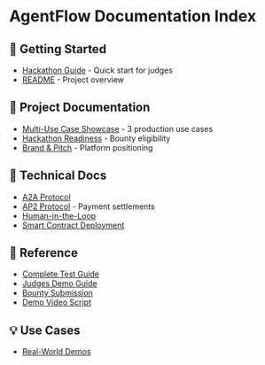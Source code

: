 # AgentFlow Documentation Index

## 🚀 Getting Started
- [Hackathon Guide](./HACKATHON_GUIDE.md) - Quick start for judges
- [README](../README.md) - Project overview

## 🎯 Project Documentation
- [Multi-Use Case Showcase](../MULTI_USE_CASE_SHOWCASE.md) - 3 production use cases
- [Hackathon Readiness](../HACKATHON_READINESS.md) - Bounty eligibility
- [Brand & Pitch](../BRAND_AND_PITCH.md) - Platform positioning

## 🔧 Technical Docs
- [A2A Protocol](./A2A_PROTOCOL_IMPLEMENTATION.md)
- [AP2 Protocol](#) - Payment settlements
- [Human-in-the-Loop](./HUMAN_IN_THE_LOOP.md)
- [Smart Contract Deployment](./SMART_CONTRACT_DEPLOYMENT.md)

## 📖 Reference
- [Complete Test Guide](../COMPLETE_TEST_GUIDE.md)
- [Judges Demo Guide](../JUDGES_DEMO_GUIDE.md)
- [Bounty Submission](./BOUNTY_SUBMISSION.md)
- [Demo Video Script](./DEMO_VIDEO_SCRIPT.md)

## 💡 Use Cases
- [Real-World Demos](./REAL_USE_CASE_DEMOS.md)
